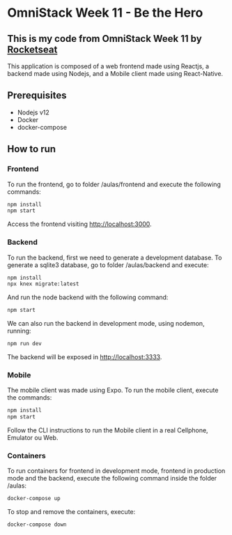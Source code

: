 # OmniStack Week 11 - Be the Hero

## This is my code from OmniStack Week 11 by [Rocketseat](https://rocketseat.com.br)

This application is composed of a web frontend made using Reactjs, a backend made using Nodejs, and a Mobile client made using React-Native.

## Prerequisites

- Nodejs v12
- Docker
- docker-compose

## How to run

### Frontend

To run the frontend, go to folder /aulas/frontend and execute the following commands:

```sh
npm install
npm start
```

Access the frontend visiting <http://localhost:3000>.

### Backend

To run the backend, first we need to generate a development database. To generate a sqlite3 database, go to folder /aulas/backend and execute:

```sh
npm install
npx knex migrate:latest
```

And run the node backend with the following command:

```sh
npm start
```

We can also run the backend in development mode, using nodemon, running:

```sh
npm run dev
```

The backend will be exposed in <http://localhost:3333>.

### Mobile

The mobile client was made using Expo. To run the mobile client, execute the commands:

```sh
npm install
npm start
```

Follow the CLI instructions to run the Mobile client in a real Cellphone, Emulator ou Web.

### Containers

To run containers for frontend in development mode, frontend in production mode and the backend, execute the following command inside the folder /aulas:

```sh
docker-compose up
```

To stop and remove the containers, execute:

```sh
docker-compose down
```
